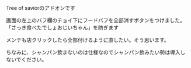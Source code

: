 Tree of saviorのアドオンです

画面の左上のバフ欄のチョイ下にフードバフを全部消すボタンをつけました。 「さっき食べたでしょおじいちゃん」を防ぎます

メンテも店クリックしたら全部付けるように直したい。そう思います。

ちなみに、シャンパン飲まないのは仕様なのでシャンパン飲みたい勢は導入しないでください。
